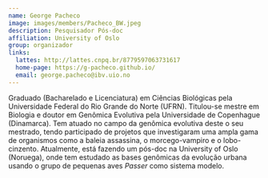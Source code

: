 ```yaml
---
name: George Pacheco
image: images/members/Pacheco_BW.jpeg
description: Pesquisador Pós-doc
affiliation: University of Oslo
group: organizador
links:
  lattes: http://lattes.cnpq.br/8779597063731617
  home-page: https://g-pacheco.github.io/
  email: george.pacheco@ibv.uio.no
---
```


Graduado (Bacharelado e Licenciatura) em Ciências Biológicas pela Universidade Federal do Rio Grande do Norte (UFRN). Titulou-se mestre em Biologia e doutor em Genômica Evolutiva pela Universidade de Copenhague (Dinamarca). Tem atuado no campo da genômica evolutiva deste o seu mestrado, tendo participado de projetos que investigaram uma ampla gama de organismos como a baleia assassina, o morcego-vampiro e o lobo-cinzento. Atualmente, está fazendo um pós-doc na University of Oslo (Noruega), onde tem estudado as bases genômicas da evolução urbana usando o grupo de pequenas aves _Passer_ como sistema modelo.   


